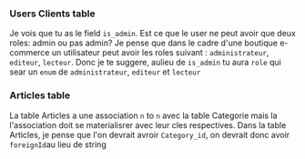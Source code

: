 ### Users Clients table


Je vois que tu as le field `is_admin`. Est ce que le user ne peut avoir que deux roles: admin ou pas admin?
Je pense que dans le cadre d'une boutique e-commerce un utilisateur peut avoir les roles suivant : `administrateur`, `editeur`, `lecteur`.
Donc je te suggere, aulieu de `is_admin` tu aura `role` qui sear un `enum` de  `administrateur`, `editeur` et `lecteur`


### Articles table
La table Articles a une association `n` to `n` avec  la table Categorie mais la l'association doit se materialisrer avec leur cles respectives. Dans la table Articles, je pense que l'on devrait avroir `Category_id`, on devrait donc avoir `foreignId`au lieu de string



